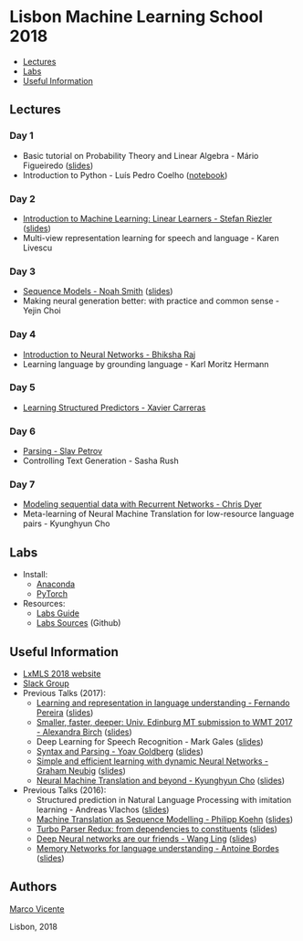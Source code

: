 # Lisbon Machine Learning School 2018

* [Lectures](#lectures)
* [Labs](#start)
* [Useful Information](#info)


<a name="lectures"></a>
## Lectures
### Day 1
* Basic tutorial on Probability Theory and Linear Algebra - Mário Figueiredo ([slides](http://lxmls.it.pt/2018/Figueiredo_LxMLS2018.pdf))
* Introduction to Python - Luís Pedro Coelho ([notebook](https://github.com/luispedro/talk-python-intro))
### Day 2
* [Introduction to Machine Learning: Linear Learners - Stefan Riezler](https://www.youtube.com/watch?v=DR1qJW597bA&t=0s&list=PLToLj8M4ao-fuRfnzEJCCnvuW2_FeJ73N&index=3) ([slides](http://lxmls.it.pt/2018/slidesLXMLS2018.pdf))
* Multi-view representation learning for speech and language - Karen Livescu
### Day 3
*  [Sequence Models - Noah Smith](https://www.youtube.com/watch?v=c2_GcfvDUPU&t=0s&list=PLToLj8M4ao-fuRfnzEJCCnvuW2_FeJ73N&index=5) ([slides](https://homes.cs.washington.edu/~nasmith/slides/LXMLS-6-16-18.pdf))
* Making neural generation better: with practice and common sense - Yejin Choi
### Day 4
* [Introduction to Neural Networks - Bhiksha Raj](https://www.youtube.com/watch?v=6wjA8nfOAGw&t=0s&list=PLToLj8M4ao-fuRfnzEJCCnvuW2_FeJ73N&index=10)
* Learning language by grounding language - Karl Moritz Hermann
### Day 5
* [Learning Structured Predictors - Xavier Carreras](https://www.youtube.com/watch?v=J4Yyru3YeWk&t=0s&list=PLToLj8M4ao-fuRfnzEJCCnvuW2_FeJ73N&index=7)
### Day 6
* [Parsing - Slav Petrov](https://www.youtube.com/watch?v=YK1PLBPfvDY&list=PLToLj8M4ao-fymxXBIOU6sF1NGFLb5EiX&index=6)
* Controlling Text Generation - Sasha Rush
### Day 7
* [Modeling sequential data with Recurrent Networks - Chris Dyer](https://www.youtube.com/watch?v=kZKTpM45LAk&t=0s&list=PLToLj8M4ao-fuRfnzEJCCnvuW2_FeJ73N&index=12)
* Meta-learning of Neural Machine Translation for low-resource language pairs - Kyunghyun Cho

<a name="start"></a>
## Labs
* Install:
    * [Anaconda](https://www.anaconda.com/download/)
    * [PyTorch](https://pytorch.org/)
* Resources:
    * [Labs Guide](http://lxmls.it.pt/2018/LxMLS_guide_2018.pdf)
    * [Labs Sources](https://github.com/LxMLS/lxmls-toolkit) (Github)

<a name="info"></a>
## Useful Information
* [LxMLS 2018 website](http://lxmls.it.pt/2018/)
* [Slack Group](lxmls2018.slack.com)
* Previous Talks (2017):
    * [Learning and representation in language understanding - Fernando Pereira](https://www.youtube.com/watch?v=OqMYm874pCc&t=0s&list=PLToLj8M4ao-fuRfnzEJCCnvuW2_FeJ73N&index=4) ([slides](http://lxmls.it.pt/2017/Learning_and_representation_in_language_understanding.pdf))
    * [Smaller, faster, deeper: Univ. Edinburg MT submission to WMT 2017 - Alexandra Birch](https://www.youtube.com/watch?v=iB_YfX4bFw0&t=0s&list=PLToLj8M4ao-fuRfnzEJCCnvuW2_FeJ73N&index=6) ([slides](http://lxmls.it.pt/2017/birchNMT.pdf))
    * Deep Learning for Speech Recognition - Mark Gales ([slides](http://lxmls.it.pt/2017/birchNMT.pdf)) 
    * [Syntax and Parsing - Yoav Goldberg](https://www.youtube.com/watch?v=85jixvhCOQw&t=0s&list=PLToLj8M4ao-fuRfnzEJCCnvuW2_FeJ73N&index=9) ([slides](http://lxmls.it.pt/2017/const-parsing.pdf))
    * [Simple and efficient learning with dynamic Neural Networks - Graham Neubig](https://www.youtube.com/watch?v=qBt72QhM7iM&t=0s&list=PLToLj8M4ao-fuRfnzEJCCnvuW2_FeJ73N&index=11) ([slides](https://github.com/neubig/lxmls-2017/blob/master/neubig17mlss.pdf))
    * [Neural Machine Translation and beyond - Kyunghyun Cho](https://www.youtube.com/watch?v=LjbAB_Ol_uY&t=0s&list=PLToLj8M4ao-fuRfnzEJCCnvuW2_FeJ73N&index=13) ([slides](http://lxmls.it.pt/2017/rnn.pdf))  
* Previous Talks (2016):
    * Structured prediction in Natural Language Processing with imitation learning - Andreas Vlachos ([slides](http://andreasvlachos.github.io/assets/lectures_reveal_js/LxMLS22July2016/ImitationLearningTutorial.html#/))
    * [Machine Translation as Sequence Modelling - Philipp Koehn](https://www.youtube.com/watch?v=0bt9VAPsIps&list=PLToLj8M4ao-fymxXBIOU6sF1NGFLb5EiX&index=4) ([slides](http://lxmls.it.pt/2016/talk.pdf))
    * [Turbo Parser Redux: from dependencies to constituents](https://www.youtube.com/watch?v=teUFYEimLXU&list=PLToLj8M4ao-fymxXBIOU6sF1NGFLb5EiX&index=7) ([slides](http://lxmls.it.pt/2016/lxmls2016_slides.pdf))
    * [Deep Neural networks are our friends - Wang Ling](https://www.youtube.com/watch?v=NSFWRiXYMJc&index=8&list=PLToLj8M4ao-fymxXBIOU6sF1NGFLb5EiX) ([slides](http://lxmls.it.pt/2016/Deep-Neural-Networks-Are-Our-Friends.pdf))
    * [Memory Networks for language understanding - Antoine Bordes](https://www.youtube.com/watch?v=5ekMog_nhaQ&list=PLToLj8M4ao-fymxXBIOU6sF1NGFLb5EiX&index=9) ([slides](http://lxmls.it.pt/2016/abordes-lxmlss.pptx))
## Authors 
[Marco Vicente](https://twitter.com/vicentedaajuda)

Lisbon, 2018